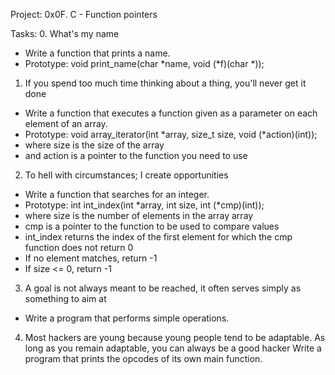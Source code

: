 Project: 0x0F. C - Function pointers

Tasks:
0. What's my name
- Write a function that prints a name.
- Prototype: void print_name(char *name, void (*f)(char *));

1. If you spend too much time thinking about a thing, you'll never get it done
- Write a function that executes a function given as a parameter on each element of an array.
- Prototype: void array_iterator(int *array, size_t size, void (*action)(int));
- where size is the size of the array
- and action is a pointer to the function you need to use

2. To hell with circumstances; I create opportunities
- Write a function that searches for an integer.
- Prototype: int int_index(int *array, int size, int (*cmp)(int));
- where size is the number of elements in the array array
- cmp is a pointer to the function to be used to compare values
- int_index returns the index of the first element for which the cmp function does not return 0
- If no element matches, return -1
- If size <= 0, return -1

3. A goal is not always meant to be reached, it often serves simply as something to aim at
- Write a program that performs simple operations.

4. Most hackers are young because young people tend to be adaptable. As long as you remain adaptable, you can always be a good hacker
Write a program that prints the opcodes of its own main function.
